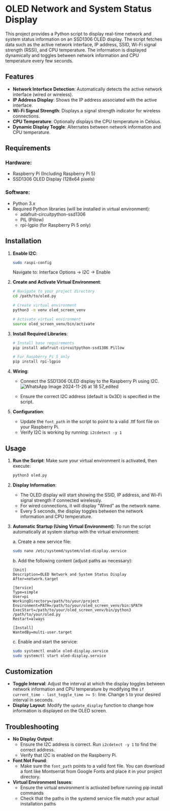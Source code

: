 # OLED Network and System Status Display

This project provides a Python script to display real-time network and system status information on an SSD1306 OLED display. The script fetches data such as the active network interface, IP address, SSID, Wi-Fi signal strength (RSSI), and CPU temperature. The information is displayed dynamically and toggles between network information and CPU temperature every few seconds.

## Features

- **Network Interface Detection**: Automatically detects the active network interface (wired or wireless).
- **IP Address Display**: Shows the IP address associated with the active interface.
- **Wi-Fi Signal Strength**: Displays a signal strength indicator for wireless connections.
- **CPU Temperature**: Optionally displays the CPU temperature in Celsius.
- **Dynamic Display Toggle**: Alternates between network information and CPU temperature.

## Requirements

### Hardware:
- Raspberry Pi (Including Raspberry Pi 5)
- SSD1306 OLED Display (128x64 pixels)

### Software:
- Python 3.x
- Required Python libraries (will be installed in virtual environment):
  - adafruit-circuitpython-ssd1306
  - PIL (Pillow)
  - rpi-lgpio (for Raspberry Pi 5 only)

## Installation

1. **Enable I2C**:
   ```bash
   sudo raspi-config
   ```
   Navigate to: Interface Options → I2C → Enable

2. **Create and Activate Virtual Environment**:
   ```bash
   # Navigate to your project directory
   cd /path/to/oled.py

   # Create virtual environment
   python3 -m venv oled_screen_venv

   # Activate virtual environment
   source oled_screen_venv/bin/activate
   ```

3. **Install Required Libraries**:
   ```bash
   # Install base requirements
   pip install adafruit-circuitpython-ssd1306 Pillow

   # For Raspberry Pi 5 only
   pip install rpi-lgpio
   ```

4. **Wiring**:
   - Connect the SSD1306 OLED display to the Raspberry Pi using I2C.
     ![WhatsApp Image 2024-11-26 at 18 57_edited](https://github.com/user-attachments/assets/5e1ff0fb-b704-4cd6-b4a3-3521ce9d9232)

   - Ensure the correct I2C address (default is 0x3D) is specified in the script.

5. **Configuration**:
   - Update the `font_path` in the script to point to a valid .ttf font file on your Raspberry Pi.
   - Verify I2C is working by running: `i2cdetect -y 1`

## Usage

1. **Run the Script**: Make sure your virtual environment is activated, then execute:

   ```bash
   python3 oled.py
   ```

2. **Display Information**:
   - The OLED display will start showing the SSID, IP address, and Wi-Fi signal strength if connected wirelessly.
   - For wired connections, it will display "Wired" as the network name.
   - Every 5 seconds, the display toggles between the network information and CPU temperature.

3. **Automatic Startup (Using Virtual Environment)**:
   To run the script automatically at system startup with the virtual environment:

   a. Create a new service file:
      ```bash
      sudo nano /etc/systemd/system/oled-display.service
      ```

   b. Add the following content (adjust paths as necessary):
      ```
      [Unit]
      Description=OLED Network and System Status Display
      After=network.target

      [Service]
      Type=simple
      User=pi
      WorkingDirectory=/path/to/your/project
      Environment=PATH=/path/to/your/oled_screen_venv/bin:$PATH
      ExecStart=/path/to/your/oled_screen_venv/bin/python3 /path/to/your/oled.py
      Restart=always

      [Install]
      WantedBy=multi-user.target
      ```

   c. Enable and start the service:
      ```bash
      sudo systemctl enable oled-display.service
      sudo systemctl start oled-display.service
      ```

## Customization

- **Toggle Interval**: Adjust the interval at which the display toggles between network information and CPU temperature by modifying the `if current_time - last_toggle_time >= 5:` line. Change `5` to your desired interval in seconds.
- **Display Layout**: Modify the `update_display` function to change how information is displayed on the OLED screen.

## Troubleshooting

- **No Display Output**:
  - Ensure the I2C address is correct. Run `i2cdetect -y 1` to find the correct address.
  - Verify that I2C is enabled on the Raspberry Pi.
- **Font Not Found**:
  - Make sure the `font_path` points to a valid font file. You can download a font like Montserrat from Google Fonts and place it in your project directory.
- **Virtual Environment Issues**:
  - Ensure the virtual environment is activated before running pip install commands
  - Check that the paths in the systemd service file match your actual installation paths
